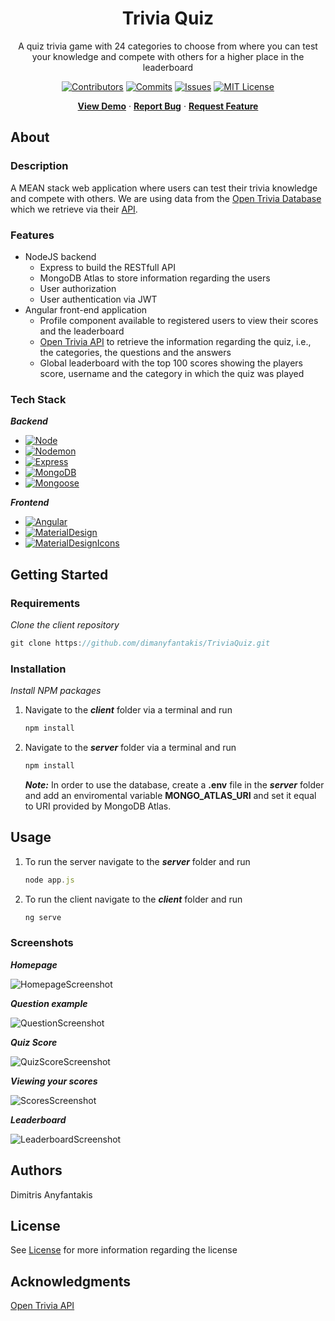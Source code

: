 <div align="center">
  <h1>Trivia Quiz</h1>
  <p>
    A quiz trivia game with 24 categories to choose from where you can test your knowledge and compete with others for a higher place in the leaderboard
  </p>
  
[![Contributors][contributors-shield]][contributors-url]
[![Commits][commits-shield]][commits-url]
[![Issues][issues-shield]][issues-url]
[![MIT License][license-shield]][license-url]

[**View Demo**][demo-url] · [**Report Bug**][issues-url] · [**Request Feature**][issues-url]

</div>



## About

### Description

A MEAN stack web application where users can test their trivia knowledge and compete with others. We are using data from the [Open Trivia Database][open-trivia-database-url] which we retrieve via their [API][open-trivia-database-api-url]. 

### Features

* NodeJS backend
    * Express to build the RESTfull API
    * MongoDB Atlas to store information regarding the users
    * User authorization
    * User authentication via JWT
* Angular front-end application
    * Profile component available to registered users to view their scores and the leaderboard
    * [Open Trivia API][open-trivia-database-api-url] to retrieve the information regarding the quiz, i.e., the categories, the questions and the answers
    * Global leaderboard with the top 100 scores showing the players score, username and the category in which the quiz was played

### Tech Stack

***Backend***

* [![Node][Node.js]][Node-url]
* [![Nodemon][Nodemon]][Nodemon-url]
* [![Express][Express]][Express-url]
* [![MongoDB][MongoDB]][MongoDB-url]
* [![Mongoose][Mongoose]][Mongoose-url]

***Frontend***

* [![Angular][Angular]][Angular-url]
* [![MaterialDesign][MaterialDesign]][MaterialDesign-url]
* [![MaterialDesignIcons][MaterialDesignIcons]][MaterialDesignIcons-url]



## Getting Started

### Requirements

_Clone the client repository_
```javascript
git clone https://github.com/dimanyfantakis/TriviaQuiz.git
```


### Installation

*Install NPM packages*

1. Navigate to the ***client*** folder via a terminal and run
    ```javascript
    npm install
    ```

2.  Navigate to the ***server*** folder via a terminal and run
    ```javascript
    npm install
    ```

    ***Note:*** In order to use the database, create a **.env** file in the ***server*** folder and add an enviromental variable **MONGO_ATLAS_URI** and set it equal to URI provided by MongoDB Atlas.



## Usage

1. To run the server navigate to the ***server*** folder and run
    ```javascript
    node app.js
    ```

2. To run the client navigate to the ***client*** folder and run
    ```javascript
    ng serve
    ```


### Screenshots

***Homepage***

![HomepageScreenshot][Homepage-url]

***Question example***

![QuestionScreenshot][Question-url]

***Quiz Score***

![QuizScoreScreenshot][QuizScore-url]

***Viewing your scores***

![ScoresScreenshot][Scores-url]

***Leaderboard***

![LeaderboardScreenshot][Leaderboard-url]



## Authors

Dimitris Anyfantakis



## License

See [License][license-url] for more information regarding the license



## Acknowledgments

[Open Trivia API][open-trivia-database-api-url]



[contributors-shield]: https://img.shields.io/github/contributors/dimanyfantakis/SecondhandBookstore
[contributors-url]: https://github.com/dimanyfantakis/SecondhandBookstore/graphs/contributors
[commits-shield]: https://img.shields.io/github/last-commit/dimanyfantakis/SecondhandBookstore
[commits-url]: https://github.com/dimanyfantakis/SecondhandBookstore/commit/main
[license-shield]: https://img.shields.io/github/license/dimanyfantakis/SecondhandBookstore
[license-url]: https://https://github.com/dimanyfantakis/SecondhandBookstore/blob/main/LICENSE
[issues-shield]: https://img.shields.io/github/issues/dimanyfantakis/SecondhandBookstore
[issues-url]: https://github.com/dimanyfantakis/SecondhandBookstore/issues/
[demo-url]: https://github.com/dimanyfantakis/SecondhandBookstore

[Node.js]: https://img.shields.io/badge/Node.js-339933?style=for-the-badge&logo=Node.js&logoColor=black
[Node-url]: https://nodejs.org/en/
[Nodemon]: https://img.shields.io/badge/Nodemon-000000?style=for-the-badge&logo=Nodemon&logoColor=##76D04B
[Nodemon-url]: https://www.npmjs.com/package/nodemon
[Express]: https://img.shields.io/badge/Express-000000?style=for-the-badge&logo=Express&logoColor=###000000
[Express-url]: https://expressjs.com/
[MongoDB]: https://img.shields.io/badge/MongoDB-47A248?style=for-the-badge&logo=MongoDB&logoColor=black
[MongoDB-url]: https://www.mongodb.com/atlas/database
[Mongoose]: https://img.shields.io/badge/Mongoose-47A248?style=for-the-badge
[Mongoose-url]: https://mongoosejs.com/
[Angular]: https://img.shields.io/badge/Angular-DD0031?style=for-the-badge&logo=Angular&logoColor=black
[Angular-url]: https://angular.io/
[MaterialDesign]: https://img.shields.io/badge/MaterialDesign-757575?style=for-the-badge&logo=MaterialDesign&logoColor=black
[MaterialDesign-url]: https://material.angular.io/
[MaterialDesignIcons]: https://img.shields.io/badge/MaterialDesignIcons-2196F3?style=for-the-badge&logo=MaterialDesignIcons&logoColor=white
[MaterialDesignIcons-url]: https://materialdesignicons.com/

[open-trivia-database-url]: https://opentdb.com/
[open-trivia-database-api-url]: https://opentdb.com/api_config.php

[Homepage-url]: https://drive.google.com/uc?export=view&id=1WDy43DE7V6aXsYLzWtFX2WHZ_6orB01O
[Leaderboard-url]: https://drive.google.com/uc?export=view&id=1NICyekXb9REEsD19-E-bSYn8SJ69-mfN
[QuizScore-url]: https://drive.google.com/uc?export=view&id=101hCqN9xL8Lhxiaj4ORmqVVox8CDHee0
[Scores-url]: https://drive.google.com/uc?export=view&id=1qGc2arjtWhfJN1TsEa_5gShp7lnUtFxn
[Question-url]: https://drive.google.com/uc?export=view&id=1E8yFmKxbubLVKlmfxnjo7s331-wWEhKi